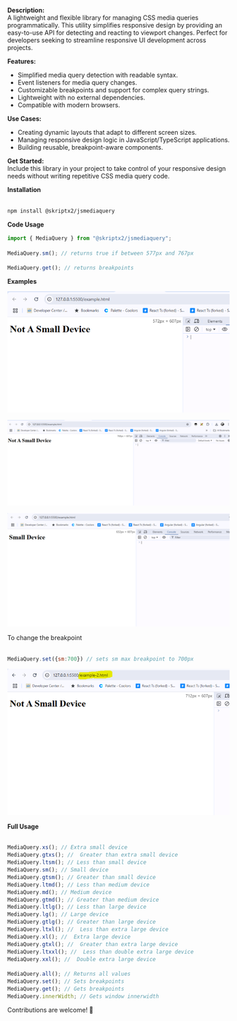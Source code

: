 **Description:**  
A lightweight and flexible library for managing CSS media queries programmatically. This utility simplifies responsive design by providing an easy-to-use API for detecting and reacting to viewport changes. Perfect for developers seeking to streamline responsive UI development across projects.

**Features:**  
- Simplified media query detection with readable syntax.  
- Event listeners for media query changes.  
- Customizable breakpoints and support for complex query strings.  
- Lightweight with no external dependencies.  
- Compatible with modern browsers.  

**Use Cases:**  
- Creating dynamic layouts that adapt to different screen sizes.  
- Managing responsive design logic in JavaScript/TypeScript applications.  
- Building reusable, breakpoint-aware components.  

**Get Started:**  
Include this library in your project to take control of your responsive design needs without writing repetitive CSS media query code.  

**Installation**

```sh

npm install @skriptx2/jsmediaquery

```

**Code Usage**

```js
import { MediaQuery } from "@skriptx2/jsmediaquery";

MediaQuery.sm(); // returns true if between 577px and 767px

MediaQuery.get(); // returns breakpoints

```

**Examples**

![Alt text](https://github.com/skriptxadmin/Media-Query-JS/blob/main/images/less-than-577px.png?raw=true "Less than 577px")

![Alt text](https://github.com/skriptxadmin/Media-Query-JS/blob/main/images/greater-than-767px.png?raw=true "Greater than 767px")

![Alt text](https://github.com/skriptxadmin/Media-Query-JS/blob/main/images/between-577px-and-767px.png?raw=true "Between 577px & 767px")

To change the breakpoint

```js

MediaQuery.set({sm:700}) // sets sm max breakpoint to 700px

```

![Alt text](https://github.com/skriptxadmin/Media-Query-JS/blob/main/images/set-sm-700px.png?raw=true "Changing break point to 700px")

**Full Usage**

```js

MediaQuery.xs(); // Extra small device
MediaQuery.gtxs(); //  Greater than extra small device
MediaQuery.ltsm(); // Less than small device
MediaQuery.sm(); // Small device
MediaQuery.gtsm(); // Greater than small device
MediaQuery.ltmd(); // Less than medium device
MediaQuery.md(); // Medium device
MediaQuery.gtmd(); // Greater than medium device
MediaQuery.ltlg(); // Less than large device
MediaQuery.lg(); // Large device
MediaQuery.gtlg(); // Greater than large device
MediaQuery.ltxl(); //  Less than extra large device
MediaQuery.xl(); //  Extra large device
MediaQuery.gtxl(); //  Greater than extra large device
MediaQuery.ltxxl(); //  Less than double extra large device
MediaQuery.xxl(); //  Double extra large device

MediaQuery.all(); // Returns all values
MediaQuery.set(); // Sets breakpoints
MediaQuery.get(); // Gets breakpoints
MediaQuery.innerWidth; // Gets window innerwidth

```

Contributions are welcome! 🎉
